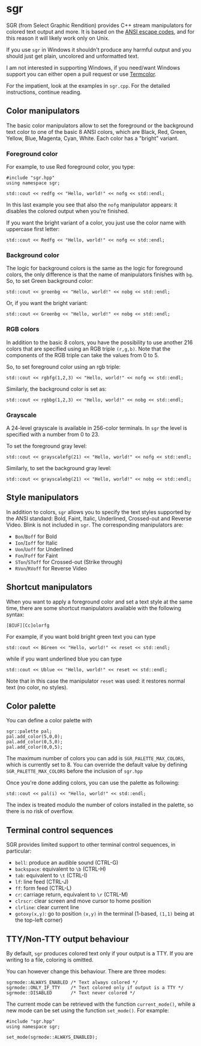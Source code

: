 # sgr
SGR (from Select Graphic Rendition) provides C++ stream manipulators for
colored text output and more. It is based on the [ANSI escape codes](https://en.wikipedia.org/wiki/ANSI_escape_code), and for this reason it will likely work only on Unix.

If you use `sgr` in Windows it shouldn't produce any harmful output and you should just get plain, uncolored and unformatted text.

I am not interested in supporting Windows, if you need/want Windows support you can either open a pull request or use [Termcolor](https://github.com/ikalnytskyi/termcolor).

For the impatient, look at the examples in `sgr.cpp`. For the detailed instructions, continue reading.

## Color manipulators
The basic color manipulators allow to set the foreground or the background text color to one of the basic 8 ANSI colors, which are Black, Red, Green, Yellow, Blue, Magenta, Cyan, White. Each color has a "bright" variant.

### Foreground color
For example, to use Red foreground color, you type:

    #include "sgr.hpp"
    using namespace sgr;

    std::cout << redfg << "Hello, world!" << nofg << std::endl;

In this last example you see that also the `nofg` manipulator appears: it disables the colored output when you're finished.

If you want the bright variant of a color, you just use the color name with uppercase first letter:

    std::cout << Redfg << "Hello, world!" << nofg << std::endl;

### Background color
The logic for background colors is the same as the logic for foreground colors, the only difference is that the name of manipulators finishes with `bg`. So, to set Green background color:

    std::cout << greenbg << "Hello, world!" << nobg << std::endl;

Or, if you want the bright variant:

    std::cout << Greenbg << "Hello, world!" << nobg << std::endl;

### RGB colors
In addition to the basic 8 colors, you have the possibility to use another 216 colors that are specified using an RGB triple `(r,g,b)`. Note that the components of the RGB triple can take the values from 0 to 5.

So, to set foreground color using an rgb triple:

    std::cout << rgbfg(1,2,3) << "Hello, world!" << nofg << std::endl;

Similarly, the background color is set as:

    std::cout << rgbbg(1,2,3) << "Hello, world!" << nobg << std::endl;

### Grayscale
A 24-level grayscale is available in 256-color terminals. In `sgr` the level is specified with a number from 0 to 23.

To set the foreground gray level:

    std::cout << grayscalefg(21) << "Hello, world!" << nofg << std::endl;

Similarly, to set the background gray level:

    std::cout << grayscalebg(21) << "Hello, world!" << nobg << std::endl;

## Style manipulators
In addition to colors, `sgr` allows you to specify the text styles supported by the ANSI standard: Bold, Faint, Italic, Underlined, Crossed-out and Reverse Video. Blink is not included in `sgr`. The corresponding manipulators are:

  * `Bon`/`Boff` for Bold
  * `Ion`/`Ioff` for Italic
  * `Uon`/`Uoff` for Underlined
  * `Fon`/`Foff` for Faint
  * `STon`/`SToff` for Crossed-out (Strike through)
  * `RVon`/`RVoff` for Reverse Video

## Shortcut manipulators
When you want to apply a foreground color and set a text style at the same time, there are some shortcut manipulators available with the following syntax:

    [BIUF][Cc]olorfg

For example, if you want bold bright green text you can type

    std::cout << BGreen << "Hello, world!" << reset << std::endl;

while if you want underlined blue you can type

    std::cout << Ublue << "Hello, world!" << reset << std::endl;

Note that in this case the manipulator `reset` was used: it restores normal text (no color, no styles).

## Color palette
You can define a color palette with

```
sgr::palette pal;
pal.add_color(5,0,0);
pal.add_color(0,5,0);
pal.add_color(0,0,5);
```

The maximum number of colors you can add is `SGR_PALETTE_MAX_COLORS`, which is currently set to 8. You can override the default value by defining `SGR_PALETTE_MAX_COLORS` before the inclusion of `sgr.hpp`

Once you're done adding colors, you can use the palette as following:

```
std::cout << pal(i) << "Hello, world!" << std::endl;
```
The index is treated modulo the number of colors installed in the palette, so there is no risk of overflow.

## Terminal control sequences
SGR provides limited support to other terminal control sequences, in particular:

  * `bell`: produce an audible sound (CTRL-G)
  * `backspace`: equivalent to `\b` (CTRL-H)
  * `tab`: equivalent to `\t` (CTRL-I)
  * `lf`: line feed (CTRL-J)
  * `ff`: form feed (CTRL-L)
  * `cr`: carriage return, equivalent to `\r` (CTRL-M)
  * `clrscr`: clear screen and move cursor to home position
  * `clrline`: clear current line
  * `gotoxy(x,y)`: go to position `(x,y)` in the terminal (1-based, `(1,1)` being at the top-left corner)

## TTY/Non-TTY output behaviour
By default, `sgr` produces colored text only if your output is a TTY. If you are writing to a file, coloring is omitted.

You can however change this behaviour. There are three modes:

    sgrmode::ALWAYS_ENABLED /* Text always colored */
    sgrmode::ONLY_IF_TTY    /* Text colored only if output is a TTY */
    sgrmode::DISABLED       /* Text never colored */

The current mode can be retrieved with the function `current_mode()`, while a new mode can be set using the function `set_mode()`. For example:

    #include "sgr.hpp"
    using namespace sgr;

    set_mode(sgrmode::ALWAYS_ENABLED);

